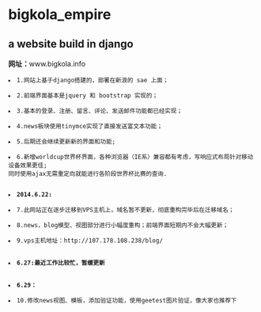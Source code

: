 bigkola_empire
==============

<h2>a website build in django</h2>
<b>网址：</b>www.bigkola.info

<pre><code><li>1.网站上基于django搭建的，部署在新浪的 sae 上面；</li>
<li>2.前端界面基本是jquery 和 bootstrap 实现的；</li>
<li>3.基本的登录、注册、留言、评论、发送邮件功能都已经实现；</li>
<li>4.news板块使用tinymce实现了直接发送富文本功能；</li>
<li>5.后期还会继续更新新的界面和功能;</li>
<li>6.新增worldcup世界杯界面，各种浏览器（IE系）兼容都有考虑，写响应式布局针对移动设备效果更佳;
同时使用ajax无需重定向就能进行各阶段世界杯比赛的查询.</li>

<li><b>2014.6.22:</b></li>
<li>7.此网站正在逐步迁移到VPS主机上，域名暂不更新，彻底重构完毕后在迁移域名；</li>
<li>8.news，blog模型、视图部分进行小幅度重构；前端界面短期内不会大幅更新；</li>
<li>9.vps主机地址：http://107.178.108.238/blog/ </li>

<li><b>6.27:最近工作比较忙，暂缓更新</b></li>

<li><b>6.29：</b></li>
<li>10.修改news视图、模板，添加验证功能，使用geetest图片验证，像大家也推荐下</li>
</code></pre>


